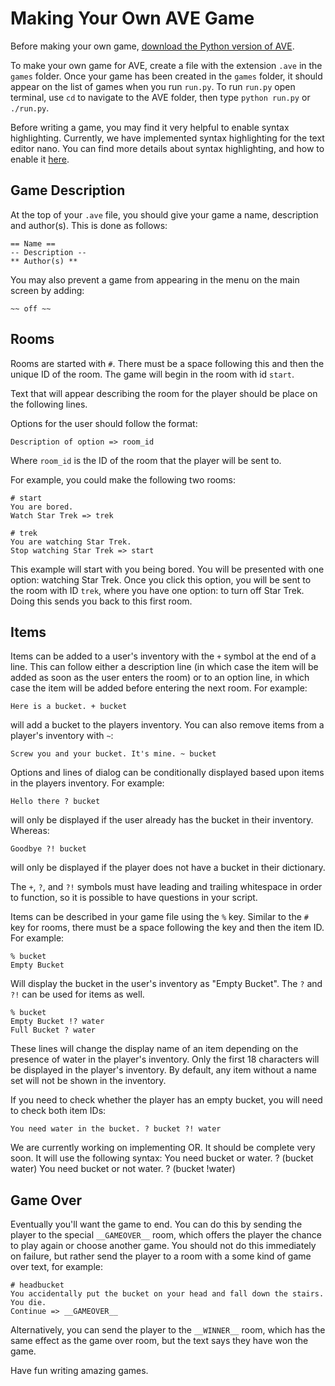 Making Your Own AVE Game
========================

Before making your own game, [download the Python version of AVE](/docs/python.md).

To make your own game for AVE, create a file with the extension `.ave` in the `games` folder.
Once your game has been created in the `games` folder, it should appear on the list of games when you run
`run.py`. To run `run.py` open terminal, use `cd` to navigate to the AVE folder, then type `python run.py` or `./run.py`.

Before writing a game, you may find it very helpful to enable syntax highlighting.
Currently, we have implemented syntax highlighting for the text editor nano.
You can find more details about syntax highlighting, and how to enable it [here](/docs/syntax_highlighting.md).

Game Description
----------------
At the top of your `.ave` file, you should give your game a name, description and author(s). This is done as follows:

    == Name ==
    -- Description --
    ** Author(s) **

You may also prevent a game from appearing in the menu on the main screen by adding:

    ~~ off ~~

Rooms
-----
Rooms are started with `#`. There must be a space following this and then the unique ID of the room.
The game will begin in the room with id `start`. 

Text that will appear describing the room for the player should be place on the following lines.

Options for the user should follow the format:

    Description of option => room_id

Where `room_id` is the ID of the room that the player will be sent to.

For example, you could make the following two rooms:

    # start
    You are bored.
    Watch Star Trek => trek
    
    # trek
    You are watching Star Trek.
    Stop watching Star Trek => start

This example will start with you being bored. You will be presented with one option: watching Star Trek. Once you click this option,
you will be sent to the room with ID `trek`, where you have one option: to turn off Star Trek. Doing this sends you back to this first room.

Items
-----
Items can be added to a user's inventory with the `+` symbol at the end of a line.
This can follow either a description line (in which case the item will be added as soon as the user enters the room) or to an option line,
in which case the item will be added before entering the next room. For example:

    Here is a bucket. + bucket

will add a bucket to the players inventory. You can also remove items from a player's inventory with `~`:

    Screw you and your bucket. It's mine. ~ bucket

Options and lines of dialog can be conditionally displayed based upon items in the players inventory. For example:

    Hello there ? bucket

will only be displayed if the user already has the bucket in their inventory. Whereas:

    Goodbye ?! bucket

will only be displayed if the player does not have a bucket in their dictionary.

The `+`, `?`, and `?!` symbols must have leading and trailing whitespace in order to function, so it is possible to have questions in your script.

Items can be described in your game file using the `%` key. Similar to the `#` key for rooms, there must be a space following the key and then the item ID.
For example:

    % bucket
    Empty Bucket

Will display the bucket in the user's inventory as "Empty Bucket". The `?` and `?!` can be used for items as well.

    % bucket
    Empty Bucket !? water
    Full Bucket ? water

These lines will change the display name of an item depending on the presence of water in the player's inventory.
Only the first 18 characters will be displayed in the player's inventory.
By default, any item without a name set will not be shown in the inventory. 

If you need to check whether the player has an empty bucket, you will need to check both item IDs:

    You need water in the bucket. ? bucket ?! water

We are currently working on implementing OR. It should be complete very soon. It will use the following syntax:
    You need bucket or water. ? (bucket water)
    You need bucket or not water. ? (bucket !water)

Game Over
---------
Eventually you'll want the game to end.
You can do this by sending the player to the special `__GAMEOVER__` room, which offers the player the chance to play again or choose another game.
You should not do this immediately on failure, but rather send the player to a room with a some kind of game over text, for example:

    # headbucket
    You accidentally put the bucket on your head and fall down the stairs. You die.
    Continue => __GAMEOVER__

Alternatively, you can send the player to the `__WINNER__` room, which has the same effect as the game over room,
but the text says they have won the game.

Have fun writing amazing games.
